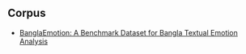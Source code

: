 ## Corpus

* [BanglaEmotion: A Benchmark Dataset for Bangla Textual Emotion Analysis](https://data.mendeley.com/datasets/24xd7w7dhp/1) 
    
    
